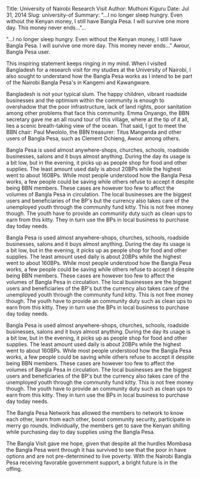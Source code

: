 Title: University of Nairobi Research Visit
Author: Muthoni Kiguru
Date: Jul 31, 2014
Slug: university-of
Summary: "...I no longer sleep hungry. Even without the Kenyan money, I still have Bangla Pesa. I will survive one more day. This money never ends..."...

"...I no longer sleep hungry. Even without the Kenyan money, I still
have Bangla Pesa. I will survive one more day. This money never ends..."
Awour, Bangla Pesa user.

This inspiring statement keeps ringing in my mind. When I visited
Bangladesh for a research visit for my studies at the University of
Nairobi, I also sought to understand how the Bangla Pesa works as I
intend to be part of the Nairobi Bangla Pesa's in Kangemi and
Kawangware.

Bangladesh is not your typical slum. The happy children, vibrant
roadside businesses and the optimism within the community is enough to
overshadow that the poor infrastructure, lack of land rights, poor
sanitation among other problems that face this community. Emma Onyango,
the BBN secretary gave me an all round tour of this village, where at
the tip of it all, lies a scenic breath-taking view of the ocean. That
said, I got to meet the BBN chair: Paul Mwololo, the BBN treasurer:
Titus Mangenda and other users of Bangla Pesa, such as Clement Ochieng,
Awour among others.

Bangla Pesa is used almost anywhere-shops, churches, schools, roadside
businesses, salons and it buys almost anything. During the day its usage
is a bit low, but in the evening, it picks up as people shop for food
and other supplies. The least amount used daily is about 20BPs while the
highest went to about 160BPs. While most people understood how the
Bangla Pesa works, a few people could be saving while others refuse to
accept it despite being BBN members. These cases are however too few to
affect the volumes of Bangla Pesa in circulation. The local businesses
are the biggest users and beneficiaries of the BP's but the currency
also takes care of the unemployed youth through the community fund
kitty. This is not free money though. The youth have to provide an
community duty such as clean ups to earn from this kitty. They in turn
use the BPs in local business to purchase day today needs.

Bangla Pesa is used almost anywhere-shops, churches, schools, roadside
businesses, salons and it buys almost anything. During the day its usage
is a bit low, but in the evening, it picks up as people shop for food
and other supplies. The least amount used daily is about 20BPs while the
highest went to about 160BPs. While most people understood how the
Bangla Pesa works, a few people could be saving while others refuse to
accept it despite being BBN members. These cases are however too few to
affect the volumes of Bangla Pesa in circulation. The local businesses
are the biggest users and beneficiaries of the BP's but the currency
also takes care of the unemployed youth through the community fund
kitty. This is not free money though. The youth have to provide an
community duty such as clean ups to earn from this kitty. They in turn
use the BPs in local business to purchase day today needs.

Bangla Pesa is used almost anywhere-shops, churches, schools, roadside
businesses, salons and it buys almost anything. During the day its usage
is a bit low, but in the evening, it picks up as people shop for food
and other supplies. The least amount used daily is about 20BPs while the
highest went to about 160BPs. While most people understood how the
Bangla Pesa works, a few people could be saving while others refuse to
accept it despite being BBN members. These cases are however too few to
affect the volumes of Bangla Pesa in circulation. The local businesses
are the biggest users and beneficiaries of the BP's but the currency
also takes care of the unemployed youth through the community fund
kitty. This is not free money though. The youth have to provide an
community duty such as clean ups to earn from this kitty. They in turn
use the BPs in local business to purchase day today needs.

The Bangla Pesa Network has allowed the members to network to know each
other, learn from each other, boost community security, participate in
merry go rounds. Individually, the members get to save the Kenyan
shilling while purchasing day to day supplies using the Bangla Pesa.

The Bangla Visit gave me hope, given that despite all the hurdles
Mombasa the Bangla Pesa went through it has survived to see that the
poor in have options and are not pre-determined to live poverty. With
the Nairobi Bangla Pesa receiving favorable government support, a bright
future is in the offing.
